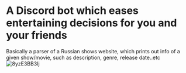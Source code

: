 # A Discord bot which eases entertaining decisions for you and your friends
Basically a parser of a Russian shows website, which prints out info of a given show/movie, such as description, genre, release date..etc
![8yzE3BB3Ij](https://user-images.githubusercontent.com/45117821/185148098-55c2b533-1e13-4374-af40-4f4beac4acb2.gif)
